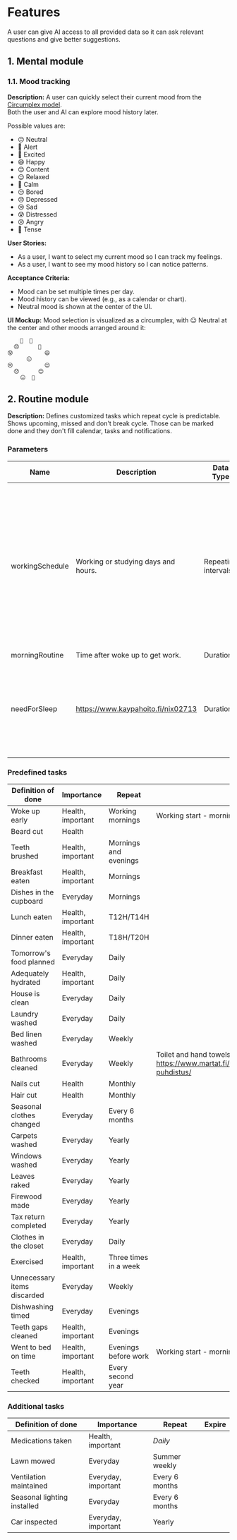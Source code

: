 # Features

A user can give AI access to all provided data so it can ask relevant questions and give better suggestions.

## 1. Mental module

### 1.1. Mood tracking

**Description:**
A user can quickly select their current mood from the [Circumplex model](https://en.wikipedia.org/wiki/Emotion_classification#Circumplex_model).  
Both the user and AI can explore mood history later.

Possible values are:
- 😐 Neutral
- 🧐 Alert
- 🤩 Excited
- 😄 Happy
- 😊 Content
- 😌 Relaxed
- 🧘 Calm
- 😑 Bored
- 😞 Depressed
- 😢 Sad
- 😰 Distressed
- 😠 Angry
- 😬 Tense

**User Stories:**
- As a user, I want to select my current mood so I can track my feelings.
- As a user, I want to see my mood history so I can notice patterns.

**Acceptance Criteria:**
- Mood can be set multiple times per day.
- Mood history can be viewed (e.g., as a calendar or chart).
- Neutral mood is shown at the center of the UI.

**UI Mockup:**
Mood selection is visualized as a circumplex, with 😐 Neutral at the center and other moods arranged around it:

```
    😬  🧐
  😠      🤩
😰          😄
      😐
😢          😊
  😞      😌
    😑  🧘
```

## 2. Routine module

**Description:**
Defines customized tasks which repeat cycle is predictable. Shows upcoming, missed and don't break cycle. Those can be marked done and they don't fill calendar, tasks and notifications.

### Parameters

Name|Description|Data Type|Default value
--|--|--|--
workingSchedule|Working or studying days and hours.|Repeating intervals|<ul><li>`R/--W-1T08:00/--W-1T16:00`<li>`R/--W-2T08:00/--W-2T16:00`<li>`R/--W-3T08:00/--W-3T16:00`<li>`R/--W-4T08:00/--W-4T16:00`<li>`R/--W-5T08:00/--W-5T16:00`
morningRoutine|Time after woke up to get work.|Duration|`PT1H30M`
needForSleep|https://www.kaypahoito.fi/nix02713|Duration|By age:<ul><li>6-13 - `PT10H`<li>14-17 - `PT9H`<li>18-64 - `PT8H`<li>65+ - `PT7H30M`

### Predefined tasks

Definition of done|Importance|Repeat|Expire|Description
--|--|--|--|--
Woke up early|Health, important|Working mornings|Working start - morning routine
Beard cut|Health|
Teeth brushed|Health, important|Mornings and evenings
Breakfast eaten|Health, important|Mornings
Dishes in the cupboard|Everyday|Mornings
Lunch eaten|Health, important|T12H/T14H
Dinner eaten|Health, important|T18H/T20H
Tomorrow's food planned|Everyday|Daily
Adequately hydrated|Health, important|Daily
House is clean|Everyday|Daily
Laundry washed|Everyday|Daily
Bed linen  washed|Everyday|Weekly
Bathrooms cleaned|Everyday|Weekly|Toilet and hand towels washed https://www.martat.fi/kodinhoito/siivous/kylpyhuoneen-puhdistus/
Nails cut|Health|Monthly
Hair cut|Health|Monthly
Seasonal clothes changed|Everyday|Every 6 months
Carpets washed|Everyday|Yearly
Windows washed|Everyday|Yearly
Leaves raked|Everyday|Yearly
Firewood made|Everyday|Yearly
Tax return completed|Everyday|Yearly
Clothes in the closet|Everyday|Daily
Exercised|Health, important|Three times in a week
Unnecessary items discarded|Everyday|Weekly
Dishwashing timed|Everyday|Evenings
Teeth gaps cleaned|Health, important|Evenings
Went to bed on time|Health, important|Evenings before work|Working start - morning routine - need for sleep
Teeth checked|Health, important|Every second year

### Additional tasks

Definition of done|Importance|Repeat|Expire
--|--|--|--
Medications taken|Health, important|*Daily*
Lawn mowed|Everyday|Summer weekly
Ventilation maintained|Everyday, important|Every 6 months
Seasonal lighting installed|Everyday|Every 6 months
Car inspected|Everyday, important|Yearly